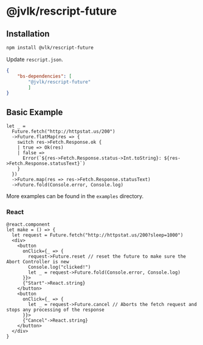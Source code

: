 # @jvlk/rescript-future
## Installation

```sh
npm install @vlk/rescript-future
```

Update `rescript.json`.
```json
{
    "bs-dependencies": [
        "@jvlk/rescript-future"
        ]
}
```

## Basic Example
```rescript
let _ =
  Future.fetch("http://httpstat.us/200")
  ->Future.flatMap(res => {
    switch res->Fetch.Response.ok {
    | true => Ok(res)
    | false =>
      Error(`${res->Fetch.Response.status->Int.toString}: ${res->Fetch.Response.statusText}`)
    }
  })
  ->Future.map(res => res->Fetch.Response.statusText)
  ->Future.fold(Console.error, Console.log)
```
More examples can be found in the `examples` directory.

### React
```rescript
@react.component
let make = () => {
  let request = Future.fetch("http://httpstat.us/200?sleep=1000")
  <div>
    <button
      onClick={_ => {
        request->Future.reset // reset the future to make sure the Abort Controller is new
        Console.log("clicked!")
        let _ = request->Future.fold(Console.error, Console.log)
      }}>
      {"Start"->React.string}
    </button>
    <button
      onClick={_ => {
        let _ = request->Future.cancel // Aborts the fetch request and stops any processing of the response
      }}>
      {"Cancel"->React.string}
    </button>
  </div>
}
```
